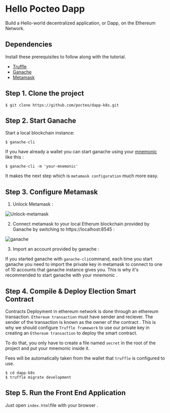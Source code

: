 # Hello Pocteo Dapp
Build a Hello-world decentralized application, or Dapp, on the Ethereum Network.

## Dependencies
Install these prerequisites to follow along with the tutorial. 

- [Truffle](https://github.com/trufflesuite/truffle)
- [Ganache](https://www.npmjs.com/package/ganache-cli)
- [Metamask](https://metamask.io/)

## Step 1. Clone the project
```
$ git clone https://github.com/pocteo/dapp-k8s.git
```
## Step 2. Start Ganache
Start a local blockchain instance:
```
$ ganache-cli
```
If you have already a wallet you can start ganache using your [mnemonic](https://blog.blockchain.com/2015/10/27/understanding-mnemonics-and-the-blockchain-wallet/) like this :
```
$ ganache-cli -m 'your-mnemonic'
```
It makes the next step which is `metamask configuration` much more easy.

## Step 3. Configure Metamask

1. Unlock Metamask :


![Unlock-metamask](https://miro.medium.com/max/359/1*ym2Y3hcop0aoPM2UOPy8GA.png)

2. Connect metamask to your local Etherum blockchain provided by Ganache by switching to https://localhost:8545 :


![ganache](https://i.stack.imgur.com/RaR7P.png)

3. Import an account provided by ganache :

If you started ganache with `ganache-cli`command, each time you start ganache you need to import the private key in metamask to connect to one of 10 accounts that ganache instance gives you. This is why it's recommended to start ganache with your mnemonic .

## Step 4. Compile & Deploy Election Smart Contract

Contracts Deployment in ethereum network is done through an ethereum transaction. `Ethereum transaction` must have sender and reciever. The sender of the transaction is known as the owner of the contract . This is why we should configure `Truffle framework` to use our private key in creating an `Ethereum transaction` to deploy the smart contract.

To do that, you only have to create a file named `secret` in the root of the project and put your mnemonic inside it.

Fees will be automatically taken from the wallet that `truffle` is configured to use.

```
$ cd dapp-k8s
$ truffle migrate development
```

## Step 5. Run the Front End Application

Just open `index.html`file with your browser .
